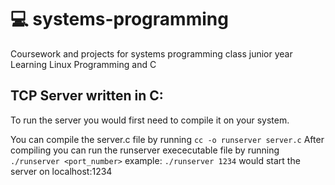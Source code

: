 # :computer: systems-programming
Coursework and projects for systems programming class junior year  
Learning Linux Programming and C  

## TCP Server written in C:
To run the server you would first need to compile it on your system.

You can compile the server.c file by running `cc -o runserver server.c`
After compiling you can run the runserver exececutable file by running `./runserver <port_number>`
example: `./runserver 1234` would start the server on localhost:1234
